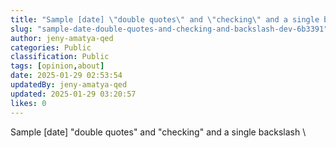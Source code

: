 ```yaml
---
title: "Sample [date] \"double quotes\" and \"checking\" and a single backslash \\"
slug: "sample-date-double-quotes-and-checking-and-backslash-dev-6b3391"
author: jeny-amatya-qed
categories: Public
classification: Public
tags: [opinion,about]
date: 2025-01-29 02:53:54 
updatedBy: jeny-amatya-qed
updated: 2025-01-29 03:20:57 
likes: 0
---
```


Sample [date] "double quotes" and "checking" and a single backslash \